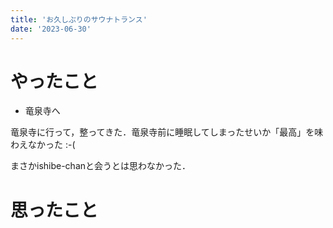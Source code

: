 ```yaml
---
title: 'お久しぶりのサウナトランス'
date: '2023-06-30'
---
```


# やったこと

- 竜泉寺へ

竜泉寺に行って，整ってきた．竜泉寺前に睡眠してしまったせいか「最高」を味わえなかった :-( 


まさかishibe-chanと会うとは思わなかった．


# 思ったこと

